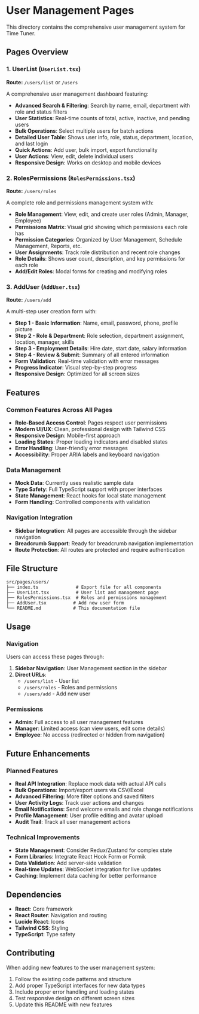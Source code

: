 # User Management Pages

This directory contains the comprehensive user management system for Time Tuner.

## Pages Overview

### 1. UserList (`UserList.tsx`)
**Route:** `/users/list` or `/users`

A comprehensive user management dashboard featuring:
- **Advanced Search & Filtering**: Search by name, email, department with role and status filters
- **User Statistics**: Real-time counts of total, active, inactive, and pending users
- **Bulk Operations**: Select multiple users for batch actions
- **Detailed User Table**: Shows user info, role, status, department, location, and last login
- **Quick Actions**: Add user, bulk import, export functionality
- **User Actions**: View, edit, delete individual users
- **Responsive Design**: Works on desktop and mobile devices

### 2. RolesPermissions (`RolesPermissions.tsx`)
**Route:** `/users/roles`

A complete role and permissions management system with:
- **Role Management**: View, edit, and create user roles (Admin, Manager, Employee)
- **Permissions Matrix**: Visual grid showing which permissions each role has
- **Permission Categories**: Organized by User Management, Schedule Management, Reports, etc.
- **User Assignments**: Track role distribution and recent role changes
- **Role Details**: Shows user count, description, and key permissions for each role
- **Add/Edit Roles**: Modal forms for creating and modifying roles

### 3. AddUser (`AddUser.tsx`)
**Route:** `/users/add`

A multi-step user creation form with:
- **Step 1 - Basic Information**: Name, email, password, phone, profile picture
- **Step 2 - Role & Department**: Role selection, department assignment, location, manager, skills
- **Step 3 - Employment Details**: Hire date, start date, salary information
- **Step 4 - Review & Submit**: Summary of all entered information
- **Form Validation**: Real-time validation with error messages
- **Progress Indicator**: Visual step-by-step progress
- **Responsive Design**: Optimized for all screen sizes

## Features

### Common Features Across All Pages
- **Role-Based Access Control**: Pages respect user permissions
- **Modern UI/UX**: Clean, professional design with Tailwind CSS
- **Responsive Design**: Mobile-first approach
- **Loading States**: Proper loading indicators and disabled states
- **Error Handling**: User-friendly error messages
- **Accessibility**: Proper ARIA labels and keyboard navigation

### Data Management
- **Mock Data**: Currently uses realistic sample data
- **Type Safety**: Full TypeScript support with proper interfaces
- **State Management**: React hooks for local state management
- **Form Handling**: Controlled components with validation

### Navigation Integration
- **Sidebar Integration**: All pages are accessible through the sidebar navigation
- **Breadcrumb Support**: Ready for breadcrumb navigation implementation
- **Route Protection**: All routes are protected and require authentication

## File Structure

```
src/pages/users/
├── index.ts              # Export file for all components
├── UserList.tsx          # User list and management page
├── RolesPermissions.tsx  # Roles and permissions management
├── AddUser.tsx          # Add new user form
└── README.md            # This documentation file
```

## Usage

### Navigation
Users can access these pages through:
1. **Sidebar Navigation**: User Management section in the sidebar
2. **Direct URLs**: 
   - `/users/list` - User list
   - `/users/roles` - Roles and permissions
   - `/users/add` - Add new user

### Permissions
- **Admin**: Full access to all user management features
- **Manager**: Limited access (can view users, edit some details)
- **Employee**: No access (redirected or hidden from navigation)

## Future Enhancements

### Planned Features
- **Real API Integration**: Replace mock data with actual API calls
- **Bulk Operations**: Import/export users via CSV/Excel
- **Advanced Filtering**: More filter options and saved filters
- **User Activity Logs**: Track user actions and changes
- **Email Notifications**: Send welcome emails and role change notifications
- **Profile Management**: User profile editing and avatar upload
- **Audit Trail**: Track all user management actions

### Technical Improvements
- **State Management**: Consider Redux/Zustand for complex state
- **Form Libraries**: Integrate React Hook Form or Formik
- **Data Validation**: Add server-side validation
- **Real-time Updates**: WebSocket integration for live updates
- **Caching**: Implement data caching for better performance

## Dependencies

- **React**: Core framework
- **React Router**: Navigation and routing
- **Lucide React**: Icons
- **Tailwind CSS**: Styling
- **TypeScript**: Type safety

## Contributing

When adding new features to the user management system:
1. Follow the existing code patterns and structure
2. Add proper TypeScript interfaces for new data types
3. Include proper error handling and loading states
4. Test responsive design on different screen sizes
5. Update this README with new features 